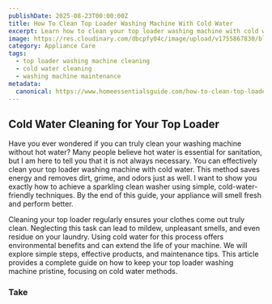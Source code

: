 ```yaml
---
publishDate: 2025-08-23T00:00:00Z
title: How To Clean Top Loader Washing Machine With Cold Water
excerpt: Learn how to clean your top loader washing machine with cold water, removing odors and buildup using natural, effective methods for a fresh appliance.
image: https://res.cloudinary.com/dbcpfy04c/image/upload/v1755867830/blog_image_1755867829_urbiaw.webp
category: Appliance Care
tags:
  - top loader washing machine cleaning
  - cold water cleaning
  - washing machine maintenance
metadata:
  canonical: https://www.homeessentialsguide.com/how-to-clean-top-loader-washing-machine-with-cold-water
---
```


## Cold Water Cleaning for Your Top Loader

Have you ever wondered if you can truly clean your washing machine without hot water? Many people believe hot water is essential for sanitation, but I am here to tell you that it is not always necessary. You can effectively clean your top loader washing machine with cold water. This method saves energy and removes dirt, grime, and odors just as well. I want to show you exactly how to achieve a sparkling clean washer using simple, cold-water-friendly techniques. By the end of this guide, your appliance will smell fresh and perform better.

Cleaning your top loader regularly ensures your clothes come out truly clean. Neglecting this task can lead to mildew, unpleasant smells, and even residue on your laundry. Using cold water for this process offers environmental benefits and can extend the life of your machine. We will explore simple steps, effective products, and maintenance tips. This article provides a complete guide on how to keep your top loader washing machine pristine, focusing on cold water methods.

### Take